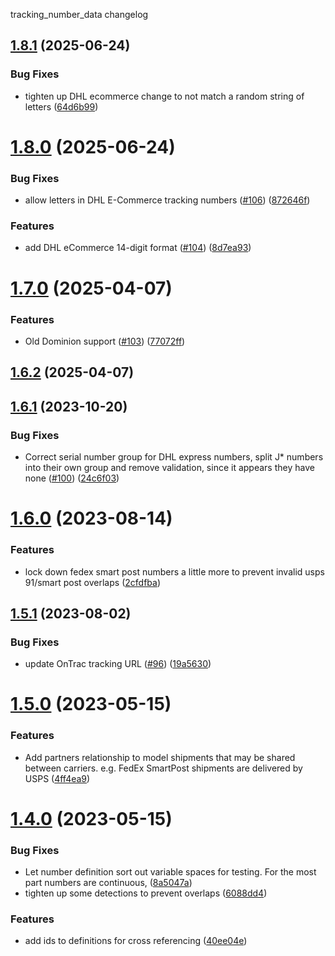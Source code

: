 tracking_number_data changelog

## [1.8.1](https://github.com/jkeen/tracking_number_data/compare/v1.8.0...v1.8.1) (2025-06-24)


### Bug Fixes

* tighten up DHL ecommerce change to not match a random string of letters ([64d6b99](https://github.com/jkeen/tracking_number_data/commit/64d6b99279a7c52006ae35bbec940b9697c75ab4))

# [1.8.0](https://github.com/jkeen/tracking_number_data/compare/v1.7.0...v1.8.0) (2025-06-24)


### Bug Fixes

* allow letters in DHL E-Commerce tracking numbers ([#106](https://github.com/jkeen/tracking_number_data/issues/106)) ([872646f](https://github.com/jkeen/tracking_number_data/commit/872646f0a8fb5b5433410c0145c8986f4350cddf))


### Features

* add DHL eCommerce 14-digit format ([#104](https://github.com/jkeen/tracking_number_data/issues/104)) ([8d7ea93](https://github.com/jkeen/tracking_number_data/commit/8d7ea936fb82fb8234ae20dc5e0feb44638fa53d))

# [1.7.0](https://github.com/jkeen/tracking_number_data/compare/v1.6.2...v1.7.0) (2025-04-07)


### Features

* Old Dominion support ([#103](https://github.com/jkeen/tracking_number_data/issues/103)) ([77072ff](https://github.com/jkeen/tracking_number_data/commit/77072ffe6b8a061f5b4ecca8ef03e7c8fb129faf))

## [1.6.2](https://github.com/jkeen/tracking_number_data/compare/v1.6.1...v1.6.2) (2025-04-07)

## [1.6.1](https://github.com/jkeen/tracking_number_data/compare/v1.6.0...v1.6.1) (2023-10-20)


### Bug Fixes

* Correct serial number group for DHL express numbers, split J* numbers into their own group and remove validation, since it appears they have none ([#100](https://github.com/jkeen/tracking_number_data/issues/100)) ([24c6f03](https://github.com/jkeen/tracking_number_data/commit/24c6f035fc2bac46bcd9fcbcd14b87f70bc5db09))

# [1.6.0](https://github.com/jkeen/tracking_number_data/compare/v1.5.1...v1.6.0) (2023-08-14)


### Features

* lock down fedex smart post numbers a little more to prevent invalid usps 91/smart post overlaps ([2cfdfba](https://github.com/jkeen/tracking_number_data/commit/2cfdfba14c0fe551918b68ad8d32695225eb88cb))

## [1.5.1](https://github.com/jkeen/tracking_number_data/compare/v1.5.0...v1.5.1) (2023-08-02)


### Bug Fixes

* update OnTrac tracking URL ([#96](https://github.com/jkeen/tracking_number_data/issues/96)) ([19a5630](https://github.com/jkeen/tracking_number_data/commit/19a5630191d7f0f28b57856b28178f9e8f83aafa))

# [1.5.0](https://github.com/jkeen/tracking_number_data/compare/v1.4.0...v1.5.0) (2023-05-15)


### Features

* Add partners relationship to model shipments that may be shared between carriers. e.g. FedEx SmartPost shipments are delivered by USPS ([4ff4ea9](https://github.com/jkeen/tracking_number_data/commit/4ff4ea98344c625289b287336e2769daa8835685))

# [1.4.0](https://github.com/jkeen/tracking_number_data/compare/v1.3.2...v1.4.0) (2023-05-15)


### Bug Fixes

* Let number definition sort out variable spaces for testing. For the most part numbers are continuous, ([8a5047a](https://github.com/jkeen/tracking_number_data/commit/8a5047a7ac68778e3134480a8ae94f1c6ca8b14e))
* tighten up some detections to prevent overlaps ([6088dd4](https://github.com/jkeen/tracking_number_data/commit/6088dd44b8484499ba9ec0368a1f3c51b68fd405))


### Features

* add ids to definitions for cross referencing ([40ee04e](https://github.com/jkeen/tracking_number_data/commit/40ee04e9d7bbc7673801dd30602ca33ac9433768))
